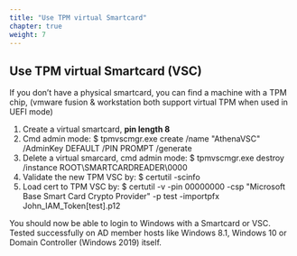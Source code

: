 ```yaml
---
title: "Use TPM virtual Smartcard"
chapter: true
weight: 7
---
```


## Use TPM virtual Smartcard (VSC)
If you don’t have a physical smartcard, you can find a machine with a TPM chip, (vmware fusion & workstation both support virtual TPM when used in UEFI mode)

1. Create a virtual smartcard, **pin length 8**
1. Cmd admin mode: $ tpmvscmgr.exe create /name "AthenaVSC" /AdminKey DEFAULT /PIN PROMPT /generate
1. Delete a virtual smarcard, cmd admin mode: $ tpmvscmgr.exe destroy /instance ROOT\SMARTCARDREADER\0000
1. Validate the new TPM VSC by: $ certutil -scinfo
1. Load cert to TPM VSC by: $ certutil -v -pin 00000000 -csp "Microsoft Base Smart Card Crypto Provider" -p test -importpfx John\_IAM\_Token[test].p12

You should now be able to login to Windows with a Smartcard or VSC.  Tested successfully on AD member hosts like Windows 8.1, Windows 10 or Domain Controller (Windows 2019) itself.

